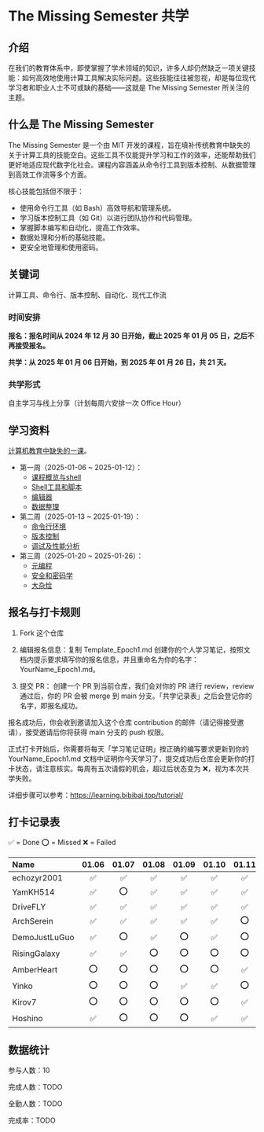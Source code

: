 # The Missing Semester 共学

## 介绍

在我们的教育体系中，即使掌握了学术领域的知识，许多人却仍然缺乏一项关键技能：如何高效地使用计算工具解决实际问题。这些技能往往被忽视，却是每位现代学习者和职业人士不可或缺的基础——这就是 The Missing Semester 所关注的主题。

## 什么是 The Missing Semester

The Missing Semester 是一个由 MIT 开发的课程，旨在填补传统教育中缺失的关于计算工具的技能空白。这些工具不仅能提升学习和工作的效率，还能帮助我们更好地适应现代数字化社会。课程内容涵盖从命令行工具到版本控制、从数据管理到高效工作流等多个方面。

核心技能包括但不限于：
  * 使用命令行工具（如 Bash）高效导航和管理系统。
  * 学习版本控制工具（如 Git）以进行团队协作和代码管理。
  * 掌握脚本编写和自动化，提高工作效率。
  * 数据处理和分析的基础技能。
  * 更安全地管理和使用密码。

## 关键词

计算工具、命令行、版本控制、自动化、现代工作流

### 时间安排

**报名：报名时间从 2024 年 12 月 30 日开始，截止 2025 年 01 月 05 日，之后不再接受报名。**

**共学：从 2025 年 01 月 06 日开始，到 2025 年 01 月 26 日，共 21 天。**

### 共学形式

自主学习与线上分享（计划每周六安排一次 Office Hour）

## 学习资料

[计算机教育中缺失的一课](https://missing-semester-cn.github.io/)。

* 第一周（2025-01-06 ~ 2025-01-12）：
	* [课程概览与shell](https://missing-semester-cn.github.io/2020/course-shell/)
	* [Shell工具和脚本](https://missing-semester-cn.github.io/2020/shell-tools/)
	* [编辑器](https://missing-semester-cn.github.io/2020/editors/)
	* [数据整理](https://missing-semester-cn.github.io/2020/data-wrangling/)
* 第二周（2025-01-13 ~ 2025-01-19）：
	* [命令行环境](https://missing-semester-cn.github.io/2020/command-line/)
	* [版本控制](https://missing-semester-cn.github.io/2020/version-control/)
	* [调试及性能分析](https://missing-semester-cn.github.io/2020/debugging-profiling/)
* 第三周（2025-01-20 ~ 2025-01-26）：
	* [元编程](https://missing-semester-cn.github.io/2020/metaprogramming/)
	* [安全和密码学](https://missing-semester-cn.github.io/2020/security/)
	* [大杂烩](https://missing-semester-cn.github.io/2020/potpourri/)

## 报名与打卡规则

1. Fork 这个仓库

2. 编辑报名信息：复制 Template_Epoch1.md 创建你的个人学习笔记，按照文档内提示要求填写你的报名信息，并且重命名为你的名字：YourName_Epoch1.md。

3. 提交 PR：
  创建一个 PR 到当前仓库，我们会对你的 PR 进行 review，review 通过后，你的 PR 会被 merge 到 main 分支。「共学记录表」之后会登记你的名字，即报名成功。

报名成功后，你会收到邀请加入这个仓库 contribution 的邮件（请记得接受邀请），接受邀请后你将获得 main 分支的 push 权限。

正式打卡开始后，你需要将每天「学习笔记证明」按正确的编写要求更新到你的 YourName_Epoch1.md 文档中证明你今天学习了，提交成功后仓库会更新你的打卡状态，请注意核实。每周有五次请假的机会，超过后状态变为 ❌，视为本次共学失败。

详细步骤可以参考：https://learning.bibibai.top/tutorial/

## 打卡记录表

✅ = Done ⭕️ = Missed ❌ = Failed

<!-- START_COMMIT_TABLE -->
| Name          | 01.06       | 01.07       | 01.08       | 01.09       | 01.10       | 01.11       | 01.12       | 01.13       | 01.14       | 01.15       | 01.16       | 01.17       | 01.18       | 01.19       | 01.20       | 01.21       | 01.22       | 01.23       | 01.24       | 01.25       | 01.26       |
| :------------ | :---------: | :---------: | :---------: | :---------: | :---------: | :---------: | :---------: | :---------: | :---------: | :---------: | :---------: | :---------: | :---------: | :---------: | :---------: | :---------: | :---------: | :---------: | :---------: | :---------: | :---------: |
| echozyr2001   | ✅          | ✅          | ✅          | ✅          | ✅          | ✅          |             |             |             |             |             |             |             |             |             |             |             |             |             |             |             |
| YamKH514      | ✅          | ⭕️          | ✅          | ✅          | ✅          | ✅          |             |             |             |             |             |             |             |             |             |             |             |             |             |             |             |
| DriveFLY      | ✅          | ✅          | ✅          | ✅          | ✅          | ✅          |             |             |             |             |             |             |             |             |             |             |             |             |             |             |             |
| ArchSerein    | ✅          | ✅          | ✅          | ✅          | ✅          | ⭕️          |             |             |             |             |             |             |             |             |             |             |             |             |             |             |             |
| DemoJustLuGuo | ✅          | ⭕️          | ✅          | ⭕️          | ✅          | ⭕️          |             |             |             |             |             |             |             |             |             |             |             |             |             |             |             |
| RisingGalaxy  | ✅          | ✅          | ⭕️          | ⭕️          | ⭕️          | ⭕️          |             |             |             |             |             |             |             |             |             |             |             |             |             |             |             |
| AmberHeart    | ⭕️          | ⭕️          | ⭕️          | ⭕️          | ⭕️          | ✅          |             |             |             |             |             |             |             |             |             |             |             |             |             |             |             |
| Yinko         | ⭕️          | ⭕️          | ⭕️          | ✅          | ✅          | ⭕️          |             |             |             |             |             |             |             |             |             |             |             |             |             |             |             |
| Kirov7        | ⭕️          | ⭕️          | ⭕️          | ⭕️          | ⭕️          | ✅          |             |             |             |             |             |             |             |             |             |             |             |             |             |             |             |
| Hoshino       | ✅          | ⭕️          | ⭕️          | ⭕️          | ✅          | ✅          |             |             |             |             |             |             |             |             |             |             |             |             |             |             |             |
<!-- END_COMMIT_TABLE -->

## 数据统计

参与人数：10

完成人数：TODO

全勤人数：TODO

完成率：TODO
